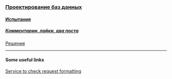 ### [Проектирование баз данных](https://ru.hexlet.io/courses/database-design)

#### [Испытания](https://ru.hexlet.io/courses/database-design#challenges)

##### [Комментарии, лайки, два поста ](https://ru.hexlet.io/challenges/database_design_blog_structure_exercise)

[Решение](https://ru.hexlet.io/code_reviews/1700113)

---

#### Some useful links
[Service to check request formatting](https://online.sqlfluff.com/)
